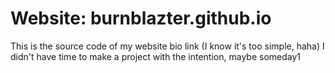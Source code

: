 # Website: burnblazter.github.io

This is the source code of my website bio link (I know it's too simple, haha)
I didn't have time to make a project with the intention, maybe someday1
